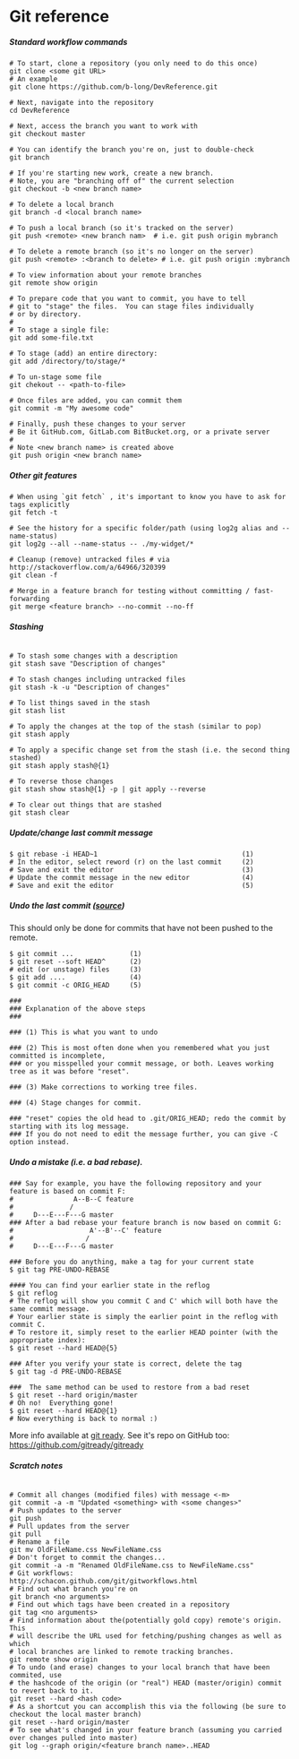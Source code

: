 # Git reference

##### Standard workflow commands
<!--
TODO: Add notes on git's lack of an "inherent 'upstream' or 'downstream'", and how working w/
a distributed VCS is different than VCS/SCM systems like SVN / CVS.  Reference: http://stackoverflow.com/a/2749166/320399

-->
```shell
# To start, clone a repository (you only need to do this once)
git clone <some git URL> 
# An example
git clone https://github.com/b-long/DevReference.git

# Next, navigate into the repository
cd DevReference

# Next, access the branch you want to work with
git checkout master

# You can identify the branch you're on, just to double-check
git branch

# If you're starting new work, create a new branch.
# Note, you are "branching off of" the current selection
git checkout -b <new branch name>

# To delete a local branch
git branch -d <local branch name>

# To push a local branch (so it's tracked on the server)
git push <remote> <new branch nam>  # i.e. git push origin mybranch

# To delete a remote branch (so it's no longer on the server)
git push <remote> :<branch to delete> # i.e. git push origin :mybranch

# To view information about your remote branches
git remote show origin

# To prepare code that you want to commit, you have to tell 
# git to "stage" the files.  You can stage files individually
# or by directory.
#
# To stage a single file: 
git add some-file.txt

# To stage (add) an entire directory:
git add /directory/to/stage/*

# To un-stage some file
git chekout -- <path-to-file>

# Once files are added, you can commit them
git commit -m "My awesome code"

# Finally, push these changes to your server
# Be it GitHub.com, GitLab.com BitBucket.org, or a private server
#
# Note <new branch name> is created above
git push origin <new branch name>
```

##### Other git features
```shell
# When using `git fetch` , it's important to know you have to ask for tags explicitly
git fetch -t

# See the history for a specific folder/path (using log2g alias and --name-status)
git log2g --all --name-status -- ./my-widget/*

# Cleanup (remove) untracked files # via http://stackoverflow.com/a/64966/320399
git clean -f

# Merge in a feature branch for testing without committing / fast-forwarding
git merge <feature branch> --no-commit --no-ff
```

##### Stashing
```shell

# To stash some changes with a description
git stash save "Description of changes"

# To stash changes including untracked files
git stash -k -u "Description of changes"

# To list things saved in the stash
git stash list

# To apply the changes at the top of the stash (similar to pop)
git stash apply

# To apply a specific change set from the stash (i.e. the second thing stashed)
git stash apply stash@{1}

# To reverse those changes
git stash show stash@{1} -p | git apply --reverse

# To clear out things that are stashed
git stash clear

```


##### Update/change last commit message
```shell
$ git rebase -i HEAD~1                                    (1)
# In the editor, select reword (r) on the last commit     (2)
# Save and exit the editor                                (3)
# Update the commit message in the new editor             (4)
# Save and exit the editor                                (5)
```

##### Undo the last commit ([source](http://stackoverflow.com/a/927386/320399))
This should only be done for commits that have not been pushed to the remote.
<!--
TODO: Create a section for undoing local commits and another describing
the use of 'git revert' for commits that have been pushed to a remote.
-->
```shell
$ git commit ...              (1)
$ git reset --soft HEAD^      (2)
# edit (or unstage) files     (3)
$ git add ....                (4)
$ git commit -c ORIG_HEAD     (5)

###
### Explanation of the above steps
###

### (1) This is what you want to undo

### (2) This is most often done when you remembered what you just committed is incomplete,
### or you misspelled your commit message, or both. Leaves working tree as it was before "reset".

### (3) Make corrections to working tree files.

### (4) Stage changes for commit.

### "reset" copies the old head to .git/ORIG_HEAD; redo the commit by starting with its log message.
### If you do not need to edit the message further, you can give -C option instead.

```

##### Undo a mistake (i.e. a bad rebase).
```shell
### Say for example, you have the following repository and your feature is based on commit F:
#               A--B--C feature
#              /   
#     D---E---F---G master
### After a bad rebase your feature branch is now based on commit G:
#                   A'--B'--C' feature
#                  /
#     D---E---F---G master

### Before you do anything, make a tag for your current state
$ git tag PRE-UNDO-REBASE

#### You can find your earlier state in the reflog
$ git reflog
# The reflog will show you commit C and C' which will both have the same commit message.
# Your earlier state is simply the earlier point in the reflog with commit C.
# To restore it, simply reset to the earlier HEAD pointer (with the appropriate index):
$ git reset --hard HEAD@{5}

### After you verify your state is correct, delete the tag
$ git tag -d PRE-UNDO-REBASE

###  The same method can be used to restore from a bad reset
$ git reset --hard origin/master
# Oh no!  Everything gone!
$ git reset --hard HEAD@{1}
# Now everything is back to normal :)
```

More info available at <a href="http://gitready.com/">git ready</a>.  See it's repo
on GitHub too: https://github.com/gitready/gitready

<!-- Remember ```` needs to be at the end of shell segments, per GitHub Flavored
Markdown ( http://github.github.com/github-flavored-markdown/ ) and real scripts
should always end with a new line -->


##### Scratch notes
```

# Commit all changes (modified files) with message <-m>
git commit -a -m "Updated <something> with <some changes>"
# Push updates to the server
git push
# Pull updates from the server
git pull
# Rename a file
git mv OldFileName.css NewFileName.css
# Don't forget to commit the changes...
git commit -a -m "Renamed OldFileName.css to NewFileName.css"
# Git workflows:
http://schacon.github.com/git/gitworkflows.html
# Find out what branch you're on
git branch <no arguments>
# Find out which tags have been created in a repository
git tag <no arguments>
# Find information about the(potentially gold copy) remote's origin.  This
# will describe the URL used for fetching/pushing changes as well as which
# local branches are linked to remote tracking branches.
git remote show origin
# To undo (and erase) changes to your local branch that have been commited, use
# the hashcode of the origin (or "real") HEAD (master/origin) commit to revert back to it.
git reset --hard <hash code>
# As a shortcut you can accomplish this via the following (be sure to checkout the local master branch)
git reset --hard origin/master
# To see what's changed in your feature branch (assuming you carried over changes pulled into master)
git log --graph origin/<feature branch name>..HEAD

```
